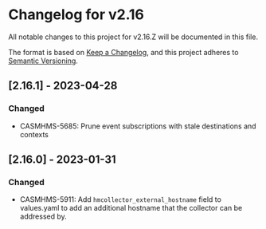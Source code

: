 # Changelog for v2.16

All notable changes to this project for v2.16.Z will be documented in this file.

The format is based on [Keep a Changelog](https://keepachangelog.com/en/1.0.0/),
and this project adheres to [Semantic Versioning](https://semver.org/spec/v2.0.0.html).

## [2.16.1] - 2023-04-28

### Changed

- CASMHMS-5685: Prune event subscriptions with stale destinations and contexts

## [2.16.0] - 2023-01-31

### Changed

- CASMHMS-5911: Add `hmcollector_external_hostname` field to values.yaml to add an additional hostname that the collector can be addressed by.
